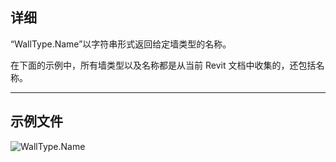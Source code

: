## 详细
“WallType.Name”以字符串形式返回给定墙类型的名称。

在下面的示例中，所有墙类型以及名称都是从当前 Revit 文档中收集的，还包括名称。
___
## 示例文件

![WallType.Name](./Revit.Elements.WallType.Name_img.jpg)
